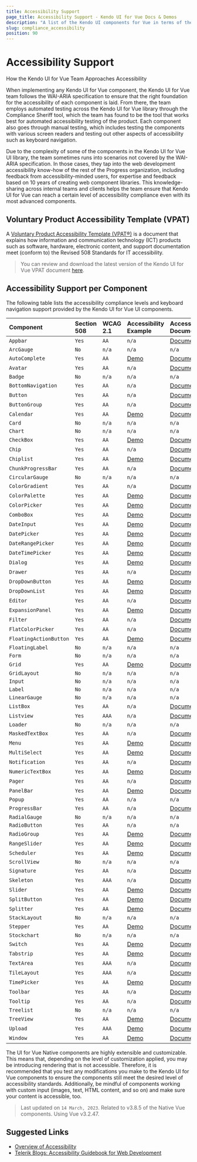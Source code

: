 ```yaml
---
title: Accessibility Support
page_title: Accessibility Support - Kendo UI for Vue Docs & Demos
description: "A list of the Kendo UI components for Vue in terms of the accessibility and keyboard navigation support they provide."
slug: compliance_accessibility
position: 90
---
```


# Accessibility Support

How the Kendo UI for Vue Team Approaches Accessibility

When implementing any Kendo UI for Vue component, the Kendo UI for Vue team follows the WAI-ARIA specification to ensure that the right foundation for the accessibility of each component is laid. From there, the team employs automated testing across the Kendo UI for Vue library through the Compliance Sheriff tool, which the team has found to be the tool that works best for automated accessibility testing of the product. Each component also goes through manual testing, which includes testing the components with various screen readers and testing out other aspects of accessibility such as keyboard navigation.

Due to the complexity of some of the components in the Kendo UI for Vue UI library, the team sometimes runs into scenarios not covered by the WAI-ARIA specification. In those cases, they tap into the web development accessibility know-how of the rest of the Progress organization, including feedback from accessibility-minded users, for expertise and feedback based on 10 years of creating web component libraries. This knowledge-sharing across internal teams and clients helps the team ensure that Kendo UI for Vue can reach a certain level of accessibility compliance even with its most advanced components.

## Voluntary Product Accessibility Template (VPAT)

A [Voluntary Product Accessibility Template (VPAT®)](https://www.section508.gov/sell/vpat/) is a document that explains how information and communication technology (ICT) products such as software, hardware, electronic content, and support documentation meet (conform to) the Revised 508 Standards for IT accessibility.

> You can review and download the latest version of the Kendo UI for Vue VPAT document [here](https://www.telerik.com/kendo-vue-ui-develop/VueVPAT2.4RevINT(June2023).pdf).

## Accessibility Support per Component

The following table lists the accessibility compliance levels and keyboard navigation support provided by the Kendo UI for Vue UI components.

|Component |Section 508|WCAG 2.1| Accessibility Example | Accessibility Documentation |
|:---          |:---|:---|:---|:---
|`Appbar`|`Yes`|`AA`| `n/a` | [Documentation](slug:accessibility_appbar) |
|`ArcGauge`|`No`|`n/a`| `n/a` | `n/a` |
|`AutoComplete`|`Yes`|`AA`| [Demo](slug:keyboard_navigation_autocomplete) | [Documentation](slug:accessibility_autocomplete) |
|`Avatar`|`Yes`|`AA`| `n/a` | [Documentation](slug:accessibility_avatar) |
|`Badge`|`No`|`n/a`| `n/a` | `n/a` |
|`BottomNavigation`|`Yes`|`AA`| `n/a` | [Documentation](slug:accessibility_bottomnavigation) |
|`Button`|`Yes`|`AA`| `n/a` | [Documentation](slug:accessibility_button) |
|`ButtonGroup`|`Yes`|`AA`| `n/a` | [Documentation](slug:accessibility_buttongroup) |
|`Calendar`|`Yes`|`AA`| [Demo](slug:keyboard_navigation_calendar) | [Documentation](slug:accessibility_calendar) |
|`Card`|`No`|`n/a`| `n/a` | `n/a` |
|`Chart`|`No`|`n/a`| `n/a` | `n/a` |
|`CheckBox`|`Yes`|`AA`| [Demo](slug:keyboard_navigation_checkbox) | [Documentation](slug:accessibility_checkbox) |
|`Chip`|`Yes`|`AA`| `n/a` | [Documentation](slug:accessibility_chip) |
|`Chiplist`|`Yes`|`AA`| [Demo](slug:keyboard_navigation_chiplist) | [Documentation](slug:accessibility_chiplist) |
|`ChunkProgressBar`|`Yes`|`AA`| `n/a` | [Documentation](slug:accessibility_chunkprogressbar) |
|`CircularGauge`|`No`|`n/a`| `n/a` | `n/a` |
|`ColorGradient`|`Yes`|`AA`| `n/a` | [Documentation](slug:accessibility_colorgradient) |
|`ColorPalette`|`Yes`|`AA`| [Demo](slug:keyboard_navigation_colorpalette) | [Documentation](slug:accessibility_colorpalette) |
|`ColorPicker`|`Yes`|`AA`| [Demo](slug:keyboard_navigation_colorpicker) | [Documentation](slug:accessibility_colorpicker) |
|`ComboBox`|`Yes`|`AA`| [Demo](slug:keyboard_navigation_combobox) | [Documentation](slug:accessibility_combobox) |
|`DateInput`|`Yes`|`AA`| [Demo](slug:keyboard_navigation_dateinput) | [Documentation](slug:accessibility_dateinput) |
|`DatePicker`|`Yes`|`AA`| [Demo](slug:keyboard_navigation_datepicker) | [Documentation](slug:accessibility_datepicker) |
|`DateRangePicker`|`Yes`|`AA`| [Demo](slug:keyboard_navigation_daterangepicker) | [Documentation](slug:accessibility_daterangepicker) |
|`DateTimePicker`|`Yes`|`AA`| [Demo](slug:keyboard_navigation_datetimepicker) | [Documentation](slug:accessibility_datetimepicker) |
|`Dialog`|`Yes`|`AA`| [Demo](slug:keyboard_navigation_dialog) | [Documentation](slug:accessibility_dialog) |
|`Drawer`|`Yes`|`AA`| `n/a` | [Documentation](slug:accessibility_drawer) |
|`DropDownButton`|`Yes`|`AA`| [Demo](slug:keyboard_navigation_dropdownbutton) | [Documentation](slug:accessibility_dropdownbutton) |
|`DropDownList`|`Yes`|`AA`| [Demo](slug:keyboard_navigation_dropdownlist) | [Documentation](slug:accessibility_dropdownlist) |
|`Editor`|`Yes`|`AA`| `n/a` | [Documentation](slug:accessibility_editor) |
|`ExpansionPanel`|`Yes`|`AA`| [Demo](slug:keyboard_navigation_expansionpanel) | [Documentation](slug:accessibility_expansionpanel) |
|`Filter`|`Yes`|`AA`| `n/a` | [Documentation](slug:accessibility_filter) |
|`FlatColorPicker`|`Yes`|`AA`| `n/a` | [Documentation](slug:accessibility_flatcolorpicker) |
|`FloatingActionButton `|`Yes`|`AA`| [Demo](slug:keyboard_navigation_floatingactionbutton) | [Documentation](slug:accessibility_floatingactionbutton) |
|`FloatingLabel`|`No`|`n/a`| `n/a` | `n/a` |
|`Form`|`No`|`n/a`| `n/a` | `n/a` |
|`Grid`|`Yes`|`AA`| [Demo](slug:keyboard_navigation_grid) | [Documentation](slug:accessibility_grid) |
|`GridLayout`|`No`|`n/a`| `n/a` | `n/a` |
|`Input`|`No`|`n/a`| `n/a` | `n/a` |
|`Label`|`No`|`n/a`| `n/a` | `n/a` |
|`LinearGauge`|`No`|`n/a`| `n/a` | `n/a` |
|`ListBox`|`Yes`|`AA`| `n/a` | [Documentation](slug:accessibility_listbox) |
|`Listview`|`Yes`|`AAA`| `n/a` | [Documentation](slug:accessibility_listview) |
|`Loader`|`No`|`n/a`| `n/a` | `n/a` |
|`MaskedTextBox`|`Yes`|`AA`| `n/a` | [Documentation](slug:accessibility_maskedtextbox) |
|`Menu`|`Yes`|`AA`| [Demo](slug:keyboard_navigation_menu) | [Documentation](slug:accessibility_menu) |
|`MultiSelect`|`Yes`|`AA`| [Demo](slug:keyboard_navigation_multiselect) | [Documentation](slug:accessibility_multiselect) |
|`Notification`|`Yes`|`AA`| `n/a` | [Documentation](slug:accessibility_notification) |
|`NumericTextBox`|`Yes`|`AA`| [Demo](slug:keyboard_navigation_numerictextbox) | [Documentation](slug:accessibility_numerictextbox) |
|`Pager `|`Yes`|`AA`| `n/a` | [Documentation](slug:accessibility_pager) |
|`PanelBar`|`Yes`|`AA`| [Demo](slug:keyboard_navigation_panelbar) | [Documentation](slug:accessibility_panelbar) |
|`Popup`|`Yes`|`AA`| `n/a` | `n/a` |
|`ProgressBar`|`Yes`|`AA`| `n/a` | [Documentation](slug:accessibility_progressbar) |
|`RadialGauge`|`No`|`n/a`| `n/a` | `n/a` |
|`RadioButton`|`Yes`|`AA`| `n/a` | `n/a` |
|`RadioGroup`|`Yes`|`AA`| [Demo](slug:keyboard_navigation_radiogroup)  | [Documentation](slug:accessibility_radiogroup) |
|`RangeSlider`|`Yes`|`AA`| [Demo](slug:keyboard_navigation_rangeslider)  | [Documentation](slug:accessibility_rangeslider) |
|`Scheduler`|`Yes`|`AA`| [Demo](slug:keyboard_navigation_scheduler)  | [Documentation](slug:accessibility_scheduler) |
|`ScrollView`|`No`|`n/a`| `n/a` | `n/a` |
|`Signature`|`Yes`|`AA`| `n/a` | [Documentation](slug:accessibility_signature) |
|`Skeleton`|`Yes`|`AAA`| `n/a` | [Documentation](slug:accessibility_skeleton) |
|`Slider`|`Yes`|`AA`| [Demo](slug:keyboard_navigation_slider) | [Documentation](slug:accessibility_slider) |
|`SplitButton`|`Yes`|`AA`| [Demo](slug:keyboard_navigation_splitbutton) | [Documentation](slug:accessibility_splitbutton) |
|`Splitter`|`Yes`|`AA`| [Demo](slug:keyboard_navigation_splitter) | [Documentation](slug:accessibility_splitter) |
|`StackLayout`|`No`|`n/a`| `n/a` | `n/a` |
|`Stepper`|`Yes`|`AA`| [Demo](slug:keyboard_navigation_stepper) | [Documentation](slug:accessibility_stepper) |
|`Stockchart`|`No`|`n/a`| `n/a` | `n/a` |
|`Switch`|`Yes`|`AA`| [Demo](slug:keyboard_navigation_switch) | [Documentation](slug:accessibility_switch) |
|`Tabstrip`|`Yes`|`AA`| [Demo](slug:keyboard_navigation_tabstrip) | [Documentation](slug:accessibility_tabstrip) |
|`TextArea`|`Yes`|`AAA`| `n/a` | [Documentation](slug:accessibility_textarea) |
|`TileLayout`|`Yes`|`AAA`| `n/a` | [Documentation](slug:accessibility_tilelayout) |
|`TimePicker`|`Yes`|`AA`| [Demo](slug:keyboard_navigation_timepicker) | [Documentation](slug:accessibility_timepicker) |
|`Toolbar`|`Yes`|`AA`| `n/a` | [Documentation](slug:accessibility_toolbar) |
|`Tooltip`|`Yes`|`AA`| `n/a` | [Documentation](slug:accessibility_tooltip) |
|`Treelist`|`No`|`n/a`| `n/a` | `n/a` |
|`TreeView`|`Yes`|`AA`| [Demo](slug:keyboard_navigation_treeview) | [Documentation](slug:accessibility_treeview) |
|`Upload`|`Yes`|`AAA`| [Demo](slug:keyboard_navigation_upload) | [Documentation](slug:accessibility_upload) |
|`Window`|`Yes`|`AA`| [Demo](slug:keyboard_navigation_window) | [Documentation](slug:accessibility_window) |


The UI for Vue Native components are highly extensible and customizable. This means that, depending on the level of customization applied, you may be introducing rendering that is not accessible. Therefore, it is recommended that you test any modifications you make to the Kendo UI for Vue components to ensure the components still meet the desired level of accessibility standards. Additionally, be mindful of components working with custom input (images, text, HTML content, and so on) and make sure your content is accessible, too.

> Last updated on `14 March, 2023`. Related to v3.8.5 of the Native Vue components. Using Vue v3.2.47.

## Suggested Links

* [Overview of Accessibility](slug:overview_accessibility)
* [Telerik Blogs: Accessibility Guidebook for Web Development](https://www.telerik.com/blogs/web-accessibility-guidebook-for-developers?fbclid=IwAR2L0K0iOGfagkvLQQUBM5hxkO2s7P_ZM7gT3dqdj1_LO328eHN9NkVjk0o)
